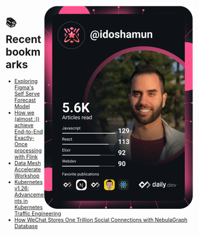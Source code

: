 <a href="https://app.daily.dev/idoshamun"><img src="https://raw.githubusercontent.com/idoshamun/idoshamun/devcard/devcard.svg" align='right' width="400" alt="Ido Shamun's Dev Card"/></a>

# 📚 Recent bookmarks
<!-- BOOKMARKS:START -->
- [Exploring Figma&#39;s Self Serve Forecast Model](https://app.daily.dev/posts/6BCKhwopA?utm_source=rss&utm_medium=bookmarks&utm_campaign=28849d86070e4c099c877ab6837c61f0)
- [How we &lpar;almost :&rpar;&rpar; achieve End-to-End Exactly-Once processing with Flink](https://app.daily.dev/posts/nxog8NcVR?utm_source=rss&utm_medium=bookmarks&utm_campaign=28849d86070e4c099c877ab6837c61f0)
- [Data Mesh Accelerate Workshop](https://app.daily.dev/posts/rpCo2JQPm?utm_source=rss&utm_medium=bookmarks&utm_campaign=28849d86070e4c099c877ab6837c61f0)
- [Kubernetes v1.26: Advancements in Kubernetes Traffic Engineering](https://app.daily.dev/posts/GVPFCwXKx?utm_source=rss&utm_medium=bookmarks&utm_campaign=28849d86070e4c099c877ab6837c61f0)
- [How WeChat Stores One Trillion Social Connections with NebulaGraph Database](https://app.daily.dev/posts/Fa4OzvHvP?utm_source=rss&utm_medium=bookmarks&utm_campaign=28849d86070e4c099c877ab6837c61f0)
<!-- BOOKMARKS:END -->
